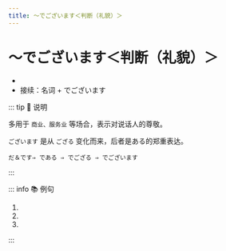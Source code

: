 ```yaml
---
title: ～でございます＜判断（礼貌）＞
---
```


# ～でございます＜判断（礼貌）＞

* <grammer-content sentence="意义：**判断句**的礼貌形式" />
* 接续：名词 + でございます

::: tip :bookmark: 说明

多用于 `商业、服务业` 等场合，表示对说话人的尊敬。

`ございます` 是从 `ござる` 变化而来，后者是ある的郑重表达。

`だ＆です⇒ である ⇒ でござる ⇒ でございます`

:::

::: info :books: 例句

1. <grammer-content id='1-9-6-0' sentence="7[階/かい]**でございます**。" trans="在7楼。" />
2. <grammer-content id='1-9-6-1' sentence="お[手洗/てあら]いは2[階/かい]**でございます**。" trans="洗手间在二楼。" />
3. <grammer-content id='1-9-6-2' sentence="はじめまして。加藤太郎の[母/はは]**でございます**。" trans="初次见面。我是加藤太郎的母亲。" />

:::
